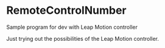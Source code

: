 # RemoteControlNumber
Sample program for dev with Leap Motion controller

Just trying out the possibilities of the Leap Motion controller.
